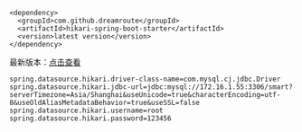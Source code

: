 ```
<dependency>
  <groupId>com.github.dreamroute</groupId>
  <artifactId>hikari-spring-boot-starter</artifactId>
  <version>latest version</version>
</dependency>
```
最新版本：[点击查看](https://search.maven.org/artifact/com.github.dreamroute/hikari-spring-boot-starter)

```
spring.datasource.hikari.driver-class-name=com.mysql.cj.jdbc.Driver
spring.datasource.hikari.jdbc-url=jdbc:mysql://172.16.1.55:3306/smart?serverTimezone=Asia/Shanghai&useUnicode=true&characterEncoding=utf-8&useOldAliasMetadataBehavior=true&useSSL=false
spring.datasource.hikari.username=root
spring.datasource.hikari.password=123456
```
